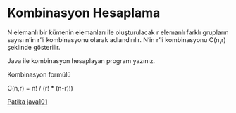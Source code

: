 # Kombinasyon Hesaplama

N elemanlı bir kümenin elemanları ile oluşturulacak r elemanlı farklı grupların sayısı n’in r’li kombinasyonu olarak adlandırılır. N’in r’li kombinasyonu C(n,r) şeklinde gösterilir.

Java ile kombinasyon hesaplayan program yazınız.

Kombinasyon formülü

C(n,r) = n! / (r! * (n-r)!)

[Patika java101](https://app.patika.dev/courses/java101)